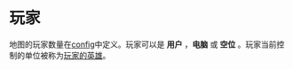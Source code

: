 # 玩家

地图的玩家数量在[config]中定义。玩家可以是 **用户** ，**电脑** 或 **空位** 。玩家当前控制的单位被称为[玩家的英雄]。

[config]: 404
[玩家的英雄]: /ac/player/玩家的英雄
